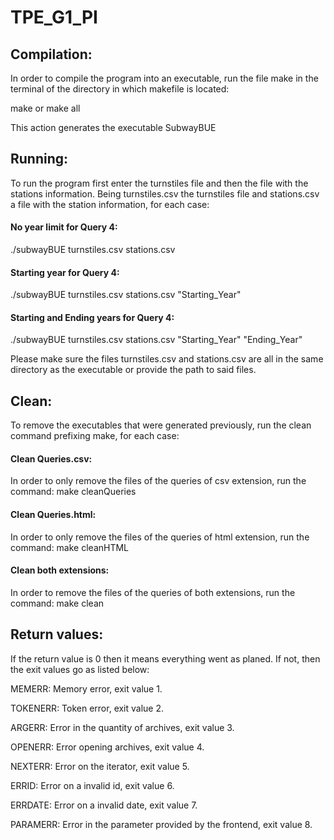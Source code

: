 # TPE_G1_PI

## Compilation:

In order to compile the program into an executable, run the file make in the terminal of the directory in which  makefile is located:

make or make all

This action generates the executable SubwayBUE

## Running:
To run the program first enter the turnstiles file and then the file with the stations information. 
Being turnstiles.csv the turnstiles file and stations.csv a file with the station information, for each case:

#### No year limit for Query 4:

./subwayBUE turnstiles.csv stations.csv

#### Starting year for Query 4:

./subwayBUE turnstiles.csv stations.csv "Starting_Year"

#### Starting and Ending years for Query 4:

./subwayBUE turnstiles.csv stations.csv "Starting_Year" "Ending_Year"

Please make sure the files turnstiles.csv and stations.csv are all in the same directory as the executable or provide the path to said files.

## Clean:
To remove the executables that were generated previously, run the clean command prefixing make, for each case:
#### Clean Queries.csv:
In order to only remove the files of the queries of csv extension, run the command:
make cleanQueries

#### Clean Queries.html:
In order to only remove the files of the queries of html extension, run the command:
make cleanHTML

#### Clean both extensions:
In order to remove the files of the queries of both extensions, run the command:
make clean

## Return values:
If the return value is 0 then it means everything went as planed. If not, then the exit values go as listed below:

MEMERR: Memory error, exit value 1. 

TOKENERR: Token error, exit value 2.

ARGERR: Error in the quantity of archives, exit value 3.

OPENERR: Error opening archives, exit value 4.

NEXTERR: Error on the iterator, exit value 5.

ERRID: Error on a invalid id, exit value 6.

ERRDATE: Error on a invalid date, exit value 7.

PARAMERR: Error in the parameter provided by the frontend, exit value 8.
